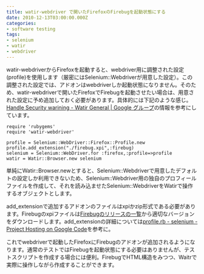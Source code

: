 ```yaml
---
title: watir-webdriver で開いたFirefoxのFirebugを起動状態にする
date: 2010-12-13T03:00:00.000Z
categories:
- software testing
tags:
- selenium
- watir
- webdriver
---
```

watir-webdriverからFirefoxを起動すると、webdriver用に調整された設定(profile)を使用します（厳密にはSelenium::Webdriverが用意した設定）。この調整された設定では、アドオンはwebdriverしか起動状態になりません。そのため、watir-webdriverで開いたFirefoxでFirebugを起動させたい場合は、用意された設定に予め追加しておく必要があります。具体的には下記のような感じ。[Handle Security warining - Watir General | Google グループ](http://groups.google.com/group/watir-general/browse_thread/thread/54058823b655f7e6)の情報を参考にしています。

<!-- more -->

```
require 'rubygems'
require 'watir-webdriver'

profile = Selenium::WebDriver::Firefox::Profile.new
profile.add_extension("./firebug.xpi",:firebug)
selenium = Selenium::WebDriver.for :firefox,:profile=>profile
watir = Watir::Browser.new selenium

```

単純にWatir::Browser.newとすると、Selenium::Webdriverで用意したデフォルトの設定しか利用できないため、Selenium::Webdriver用の独自のプロフィールファイルを作成して、それを読み込ませたSelenium::WebdriverをWatirで操作するオブジェクトとします。

add_extensionで追加するアドオンのファイルはxpiかzip形式である必要があります。Firebugのxpiファイルは[Firebugのリリースの一覧](http://getfirebug.com/releases/firebug/)から適切なバージョンをダウンロードします。add_extensionの詳細については[profile.rb - selenium - Project Hosting on Google Code](http://code.google.com/p/selenium/source/browse/trunk/rb/lib/selenium/webdriver/firefox/profile.rb#131)を参考に。

これでwebdriverで起動したFirefoxにFirebugのアドオンが追加されるようになります。通常のテストではFirebugを起動状態にする必要はありませんが、テストスクリプトを作成する場合には便利。FirebugでHTML構造をみつつ、Waitrで実際に操作しながら作成することができます。

